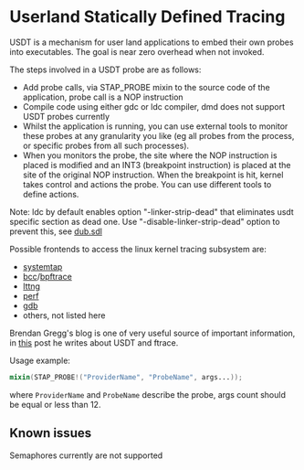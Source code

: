 # Userland Statically Defined Tracing

USDT is a mechanism for user land applications to embed their own probes into executables. The goal is near zero overhead when not invoked.

The steps involved in a USDT probe are as follows:

- Add probe calls, via STAP_PROBE mixin to the source code of the application, probe call is a NOP instruction
- Compile code using either gdc or ldc compiler, dmd does not support USDT probes currently
- Whilst the application is running, you can use external tools to monitor these probes at any granularity you like (eg all probes from the process, or specific probes from all such processes).
- When you monitors the probe, the site where the NOP instruction is placed is modified and an INT3 (breakpoint instruction) is placed at the site of the original NOP instruction. When the breakpoint is hit, kernel takes control and actions the probe. You can use different tools to define actions.

Note: ldc by default enables option "-linker-strip-dead" that eliminates usdt specific section as dead one. Use "-disable-linker-strip-dead" option to prevent this, see [dub.sdl](dub.sdl)

Possible frontends to access the linux kernel tracing subsystem are:
- [systemtap](https://www.sourceware.org/systemtap/)
- [bcc](https://github.com/iovisor/bcc)/[bpftrace](https://github.com/iovisor/bpftrace)
- [lttng](https://github.com/lttng)
- [perf](https://github.com/brendangregg/perf-tools)
- [gdb](https://www.gnu.org/software/gdb/)
- others, not listed here

Brendan Gregg's blog is one of very useful source of important information, in [this](http://www.brendangregg.com/blog/2015-07-03/hacking-linux-usdt-ftrace.html) post he writes about USDT and ftrace.

Usage example:
```D
mixin(STAP_PROBE!("ProviderName", "ProbeName", args...));
```
where `ProviderName` and `ProbeName` describe the probe, args count should be equal or less than 12.

## Known issues
Semaphores currently are not supported